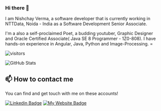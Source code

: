 ### Hi there 👋

I am Nishchay Verma, a software developer that is currently working in NTTData, Noida - India as a Software Development Senior Associate.

I'm a also a self-proclaimed Poet, a budding youtuber, Graphic Designer and Oracle Certified Associate( Java SE 8 Programmer - 1Z0-808). I have hands-on experience in Angular, Java, Python and Image-Processing. =

![visitors](https://visitor-badge.laobi.icu/badge?page_id=nishchay7pixels.visitor-badge)

![GitHub Stats](https://github-readme-stats.vercel.app/api?username=nishchay7pixels&show_icons=true)

## 📫 How to contact me

You can find and get touch with me on these accounts!

[![Linkedin Badge](https://img.shields.io/badge/Nishchay%20Verma-follow%20on%20linkedin-blue?style=for-the-badge&logo=linkedin)](https://www.linkedin.com/in/nishchay-verma-896224126/)
[![My Website Badge](https://img.shields.io/badge/nishchay7pixels-see%20my%20website-blue?style=for-the-badge&logo=minutemailer)](https://nishchay7pixels.github.io)
